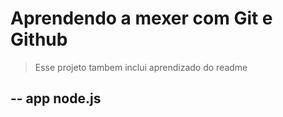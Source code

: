 # Aprendendo a mexer com Git e Github #

> Esse projeto tambem inclui aprendizado do readme

--
app node.js
--

